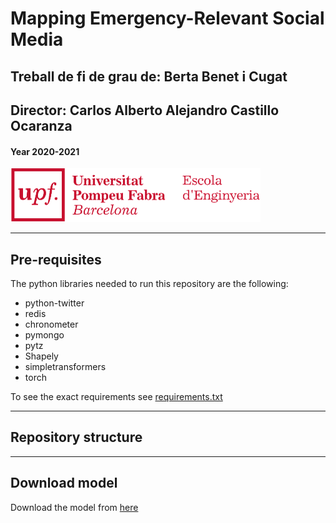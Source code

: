 # Mapping Emergency-Relevant Social Media

## Treball de fi de grau de: Berta Benet i Cugat
## Director: Carlos Alberto Alejandro Castillo Ocaranza

#### Year 2020-2021
<img src="resources/upf_logo.png" alt="Universitat Pompeu Fabra, Escola d'Enginyeria" width="400"/>

------------------------

## Pre-requisites

The python libraries needed to run this repository are the following:

- python-twitter
- redis
- chronometer
- pymongo
- pytz
- Shapely
- simpletransformers
- torch

To see the exact requirements see [requirements.txt](requirements.txt)

__________

## Repository structure


_________

## Download model

Download the model from [here](https://drive.google.com/uc?export=download&id=11DLldxP1Ll3vqX4CxrQMKF5VdiY11TdS)

